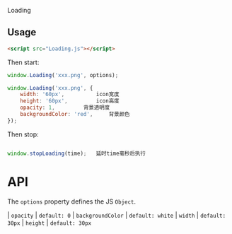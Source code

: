 Loading

## Usage

```html
<script src="Loading.js"></script>
```

Then start:

```javascript
window.Loading('xxx.png', options);

window.Loading('xxx.png', {
	width: '60px',			icon宽度
	height: '60px',			icon高度
	opacity: 1,			背景透明度
	backgroundColor: 'red',		背景颜色
});
```

Then stop:

```javascript

window.stopLoading(time); 	延时time毫秒后执行

```

# API

The `options` property defines the JS `Object`.

| `opacity` | `default: 0`
| `backgroundColor` | `default: white`
| `width` | `default: 30px`
| `height` | `default: 30px`
